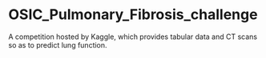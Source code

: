 # OSIC_Pulmonary_Fibrosis_challenge
A competition hosted by Kaggle, which provides tabular data and CT scans  so as to predict lung function.
